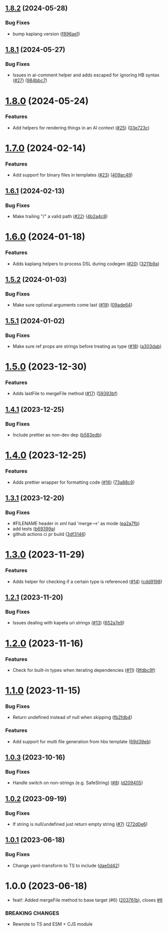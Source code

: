 ## [1.8.2](https://github.com/kapetacom/codegen-target/compare/v1.8.1...v1.8.2) (2024-05-28)


### Bug Fixes

* bump kaplang version ([f896ae1](https://github.com/kapetacom/codegen-target/commit/f896ae178d23d57ef782525968e378f3b1b79297))

## [1.8.1](https://github.com/kapetacom/codegen-target/compare/v1.8.0...v1.8.1) (2024-05-27)


### Bug Fixes

* Issues in ai-comment helper and adds escaped for ignoring HB syntax ([#27](https://github.com/kapetacom/codegen-target/issues/27)) ([984bbc7](https://github.com/kapetacom/codegen-target/commit/984bbc7e6692382f94902b500f7d77e087eb0ed1))

# [1.8.0](https://github.com/kapetacom/codegen-target/compare/v1.7.0...v1.8.0) (2024-05-24)


### Features

* Add helpers for rendering things in an AI context ([#25](https://github.com/kapetacom/codegen-target/issues/25)) ([03e723c](https://github.com/kapetacom/codegen-target/commit/03e723cbb550793193fa7d27936dcc0c6b7ec185))

# [1.7.0](https://github.com/kapetacom/codegen-target/compare/v1.6.1...v1.7.0) (2024-02-14)


### Features

* Add support for binary files in templates ([#23](https://github.com/kapetacom/codegen-target/issues/23)) ([409ac49](https://github.com/kapetacom/codegen-target/commit/409ac49d24ae443d8207f8ed179db936e7a96224))

## [1.6.1](https://github.com/kapetacom/codegen-target/compare/v1.6.0...v1.6.1) (2024-02-13)


### Bug Fixes

* Make trailing "/" a valid path ([#22](https://github.com/kapetacom/codegen-target/issues/22)) ([4b2a4c8](https://github.com/kapetacom/codegen-target/commit/4b2a4c85c850e0b47e72eef30c59676b7b84809e))

# [1.6.0](https://github.com/kapetacom/codegen-target/compare/v1.5.2...v1.6.0) (2024-01-18)


### Features

* Adds kaplang helpers to process DSL during codegen ([#20](https://github.com/kapetacom/codegen-target/issues/20)) ([3211b9a](https://github.com/kapetacom/codegen-target/commit/3211b9a46873346da65b48149c524ed088f63c2d))

## [1.5.2](https://github.com/kapetacom/codegen-target/compare/v1.5.1...v1.5.2) (2024-01-03)


### Bug Fixes

* Make sure optional arguments come last ([#19](https://github.com/kapetacom/codegen-target/issues/19)) ([09ade64](https://github.com/kapetacom/codegen-target/commit/09ade6410bb38ec387050a2082695659b667854a))

## [1.5.1](https://github.com/kapetacom/codegen-target/compare/v1.5.0...v1.5.1) (2024-01-02)


### Bug Fixes

* Make sure ref props are strings before treating as type ([#18](https://github.com/kapetacom/codegen-target/issues/18)) ([a303dab](https://github.com/kapetacom/codegen-target/commit/a303dabd379f7e8bd5eae7ba457d41f6f189cbf8))

# [1.5.0](https://github.com/kapetacom/codegen-target/compare/v1.4.1...v1.5.0) (2023-12-30)


### Features

* Adds lastFile to mergeFile method ([#17](https://github.com/kapetacom/codegen-target/issues/17)) ([59393bf](https://github.com/kapetacom/codegen-target/commit/59393bfc33794431c3ca03ac274c776add1ccd44))

## [1.4.1](https://github.com/kapetacom/codegen-target/compare/v1.4.0...v1.4.1) (2023-12-25)


### Bug Fixes

* Include prettier as non-dev dep ([b583edb](https://github.com/kapetacom/codegen-target/commit/b583edb6983e66e8f8c087eaf3575213e27775d4))

# [1.4.0](https://github.com/kapetacom/codegen-target/compare/v1.3.1...v1.4.0) (2023-12-25)


### Features

* Adds prettier wrapper for formatting code ([#16](https://github.com/kapetacom/codegen-target/issues/16)) ([73a88c9](https://github.com/kapetacom/codegen-target/commit/73a88c9315098d2355d26f7e32526ee29175f8f2))

## [1.3.1](https://github.com/kapetacom/codegen-target/compare/v1.3.0...v1.3.1) (2023-12-20)


### Bug Fixes

* #FILENAME header in xml had 'merge-->' as mode ([ea2a7fb](https://github.com/kapetacom/codegen-target/commit/ea2a7fb5e23f491d918eee5af21e9a0ba537acf9))
* add tests ([b69399a](https://github.com/kapetacom/codegen-target/commit/b69399ae4e966f4def20684ae1e8df0c85d2bd4b))
* github actions ci pr build ([3df3146](https://github.com/kapetacom/codegen-target/commit/3df3146b526cb4194f92d812d710ca9f6848c851))

# [1.3.0](https://github.com/kapetacom/codegen-target/compare/v1.2.1...v1.3.0) (2023-11-29)


### Features

* Adds helper for checking if a certain type is referenced ([#14](https://github.com/kapetacom/codegen-target/issues/14)) ([cdd9198](https://github.com/kapetacom/codegen-target/commit/cdd91984331ac5966c0e55fb311600f14b0efaf9))

## [1.2.1](https://github.com/kapetacom/codegen-target/compare/v1.2.0...v1.2.1) (2023-11-20)


### Bug Fixes

* Issues dealing with kapeta uri strings ([#13](https://github.com/kapetacom/codegen-target/issues/13)) ([652a7e9](https://github.com/kapetacom/codegen-target/commit/652a7e947a9453a2cd6fcc5ed69e8a30da912404))

# [1.2.0](https://github.com/kapetacom/codegen-target/compare/v1.1.0...v1.2.0) (2023-11-16)


### Features

* Check for built-in types when iterating dependencies ([#11](https://github.com/kapetacom/codegen-target/issues/11)) ([9fdbc9f](https://github.com/kapetacom/codegen-target/commit/9fdbc9f99be4c0695e686961fa6ac57feea06097))

# [1.1.0](https://github.com/kapetacom/codegen-target/compare/v1.0.3...v1.1.0) (2023-11-15)


### Bug Fixes

* Return undefined instead of null when skipping ([fb2fdb4](https://github.com/kapetacom/codegen-target/commit/fb2fdb49540007f5351dbfe3230a370a0591bcde))


### Features

* Add support for multi file generation from hbs template ([69d39eb](https://github.com/kapetacom/codegen-target/commit/69d39eb720431828e94b9e85b454408320b4b1c2))

## [1.0.3](https://github.com/kapetacom/codegen-target/compare/v1.0.2...v1.0.3) (2023-10-16)

### Bug Fixes

-   Handle switch on non-strings (e.g. SafeString) ([#8](https://github.com/kapetacom/codegen-target/issues/8)) ([d209405](https://github.com/kapetacom/codegen-target/commit/d209405ce7f60eccf7a03773d6193eaa36da8797))

## [1.0.2](https://github.com/kapetacom/codegen-target/compare/v1.0.1...v1.0.2) (2023-09-19)

### Bug Fixes

-   If string is null/undefined just return empty string ([#7](https://github.com/kapetacom/codegen-target/issues/7)) ([272d0e6](https://github.com/kapetacom/codegen-target/commit/272d0e628380b0a4641e8c4216e7a03046cfca2c))

## [1.0.1](https://github.com/kapetacom/codegen-target/compare/v1.0.0...v1.0.1) (2023-06-18)

### Bug Fixes

-   Change yaml-transform to TS to include ([dae0d42](https://github.com/kapetacom/codegen-target/commit/dae0d42512732c107a228674b08479d6da76664d))

# 1.0.0 (2023-06-18)

-   feat!: Added mergeFile method to base target (#6) ([203761b](https://github.com/kapetacom/codegen-target/commit/203761b4cc61cb443ab64b1d43fe7966ae8e42e3)), closes [#6](https://github.com/kapetacom/codegen-target/issues/6)

### BREAKING CHANGES

-   Rewrote to TS and ESM + CJS module
